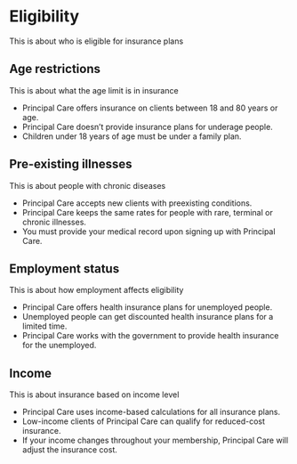 # Eligibility

This is about who is eligible for insurance plans

## Age restrictions

This is about what the age limit is in insurance

- Principal Care offers insurance on clients between 18 and 80 years or age.
- Principal Care doesn’t provide insurance plans for underage people.
- Children under 18 years of age must be under a family plan.

## Pre-existing illnesses

This is about people with chronic diseases

- Principal Care accepts new clients with preexisting conditions.
- Principal Care  keeps the same rates for people with rare, terminal or chronic illnesses.
- You must provide your medical record upon signing up with Principal Care.

## Employment status

This is about how employment affects eligibility

- Principal Care offers health insurance plans for unemployed people.
- Unemployed people can get discounted health insurance plans for a limited time.
- Principal Care works with the government to provide health insurance for the unemployed.

## Income

This is about insurance based on income level

- Principal Care uses income-based calculations for all insurance plans.
- Low-income clients of Principal Care can qualify for reduced-cost insurance.
- If your income changes throughout your membership, Principal Care will adjust the insurance cost.